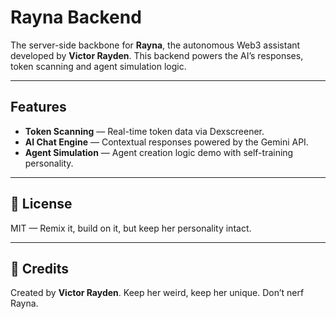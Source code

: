 # Rayna Backend

The server-side backbone for **Rayna**, the autonomous Web3 assistant developed by **Victor Rayden**. This backend powers the AI’s responses, token scanning and agent simulation logic.

---

## Features

- **Token Scanning** — Real-time token data via Dexscreener.
- **AI Chat Engine** — Contextual responses powered by the Gemini API.
- **Agent Simulation** — Agent creation logic demo with self-training personality.

---

## 📄 License

MIT — Remix it, build on it, but keep her personality intact.

---

## 🙏 Credits

Created by **Victor Rayden**. Keep her weird, keep her unique. Don’t nerf Rayna.
